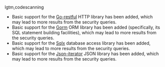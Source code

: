 lgtm,codescanning
* Basic support for the [Go-restful](https://github.com/emicklei/go-restful) HTTP library has been added, which
  may lead to more results from the security queries.
* Basic support for the [Gorm](https://github.com/go-gorm/gorm) ORM library has been added (specifically, its SQL statement building facilities), which
  may lead to more results from the security queries.
* Basic support for the [Sqlx](https://github.com/jmoiron/sqlx) database access library has been added, which
  may lead to more results from the security queries.
* Basic support for the [Json-iterator](https://github.com/json-iterator/go) JSON library has been added, which
  may lead to more results from the security queries.
